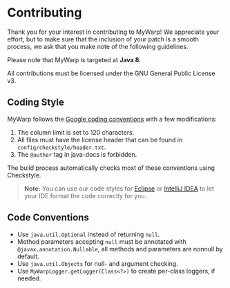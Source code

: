 Contributing
============

Thank you for your interest in contributing to MyWarp! We appreciate your effort, but to make sure that the inclusion of your patch is a smooth process, we ask that you make note of the following guidelines.

Please note that MyWarp is targeted at **Java 8**.

All contributions must be licensed under the GNU General Public License v3.

Coding Style
---------
MyWarp follows the [Google coding conventions](https://google.github.io/styleguide/javaguide.html) with a few modifications:

1. The column limit is set to 120 characters.
2. All files must have the license header that can be found in `config/checkstyle/header.txt`.
3. The `@author` tag in java-docs is forbidden.

The build process automatically checks most of these conventions using Checkstyle.

>**Note:** You can use our code styles for [Eclipse](https://code.google.com/p/google-styleguide/source/browse/trunk/eclipse-java-google-style.xml) or [IntelliJ IDEA](https://code.google.com/p/google-styleguide/source/browse/trunk/intellij-java-google-style.xml) to let your IDE format the code correctly for you.


Code Conventions
---------
* Use `java.util.Optional` instead of returning `null`.
* Method parameters accepting `null` must be annotated with `@javax.annotation.Nullable`, all methods and parameters are nonnull by default.
* Use `java.util.Objects` for null- and argument checking.
* Use `MyWarpLogger.getLogger(Class<?>)` to create per-class loggers, if needed.
